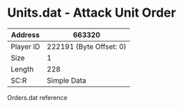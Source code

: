 
#  Units.dat - Attack Unit Order
Address   | 663320
----------|-------------
Player ID | 222191 (Byte Offset: 0)
Size 	  | 1
Length 	  | 228
SC:R      | Simple Data

Orders.dat reference

